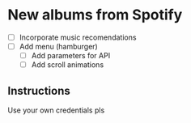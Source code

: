 # New albums from Spotify

- [ ] Incorporate music recomendations
- [ ] Add menu (hamburger)
  - [ ] Add parameters for API
  - [ ] Add scroll animations

## Instructions

Use your own credentials pls
